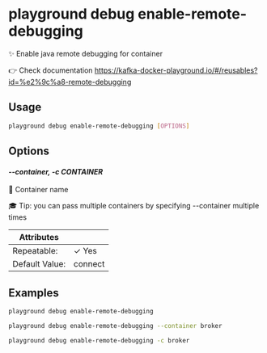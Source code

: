 # playground debug enable-remote-debugging

✨ Enable java remote debugging for container  
  
👉 Check documentation https://kafka-docker-playground.io/#/reusables?id=%e2%9c%a8-remote-debugging

## Usage

```bash
playground debug enable-remote-debugging [OPTIONS]
```

## Options

#### *--container, -c CONTAINER*

🐳 Container name  
  
🎓 Tip: you can pass multiple containers by specifying --container multiple times

| Attributes      | &nbsp;
|-----------------|-------------
| Repeatable:     |  ✓ Yes
| Default Value:  | connect

## Examples

```bash
playground debug enable-remote-debugging
```

```bash
playground debug enable-remote-debugging --container broker
```

```bash
playground debug enable-remote-debugging -c broker
```


